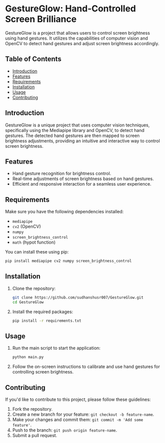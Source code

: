 # GestureGlow: Hand-Controlled Screen Brilliance

GestureGlow is a project that allows users to control screen brightness using hand gestures. It utilizes the capabilities of computer vision and OpenCV to detect hand gestures and adjust screen brightness accordingly.

## Table of Contents

- [Introduction](#introduction)
- [Features](#features)
- [Requirements](#requirements)
- [Installation](#installation)
- [Usage](#usage)
- [Contributing](#contributing)

## Introduction

GestureGlow is a unique project that uses computer vision techniques, specifically using the Mediapipe library and OpenCV, to detect hand gestures. The detected hand gestures are then mapped to screen brightness adjustments, providing an intuitive and interactive way to control screen brightness.

## Features

- Hand gesture recognition for brightness control.
- Real-time adjustments of screen brightness based on hand gestures.
- Efficient and responsive interaction for a seamless user experience.

## Requirements

Make sure you have the following dependencies installed:

- `mediapipe`
- `cv2` (OpenCV)
- `numpy`
- `screen_brightness_control`
- `math` (hypot function)

You can install these using pip:
```bash
pip install mediapipe cv2 numpy screen_brightness_control
```

## Installation

1. Clone the repository:
   ```bash
   git clone https://github.com/sudhanshusr007/GestureGlow.git
   cd GestureGlow
   ```

2. Install the required packages:
   ```bash
   pip install -r requirements.txt
   ```

## Usage

1. Run the main script to start the application:
   ```bash
   python main.py
   ```

2. Follow the on-screen instructions to calibrate and use hand gestures for controlling screen brightness.

## Contributing

If you'd like to contribute to this project, please follow these guidelines:

1. Fork the repository.
2. Create a new branch for your feature: `git checkout -b feature-name`.
3. Make your changes and commit them: `git commit -m 'Add some feature'`.
4. Push to the branch: `git push origin feature-name`.
5. Submit a pull request.

